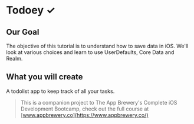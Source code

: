 # Todoey ✓

## Our Goal

The objective of this tutorial is to understand how to save data in iOS. We'll look at various choices and learn to use UserDefaults, Core Data and Realm.

## What you will create

A todolist app to keep track of all your tasks.

>This is a companion project to The App Brewery's Complete iOS Development Bootcamp, check out the full course at [www.appbrewery.co](https://www.appbrewery.co/)

